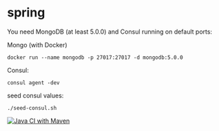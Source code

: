# spring

You need MongoDB (at least 5.0.0) and Consul running on default ports: 


Mongo (with Docker)

``
docker run --name mongodb -p 27017:27017 -d mongodb:5.0.0
``

Consul:

``
consul agent -dev
``

seed consul values: 

``
./seed-consul.sh
``


[![Java CI with Maven](https://github.com/mkotra/spring/actions/workflows/maven.yml/badge.svg)](https://github.com/mkotra/spring/actions/workflows/maven.yml)
